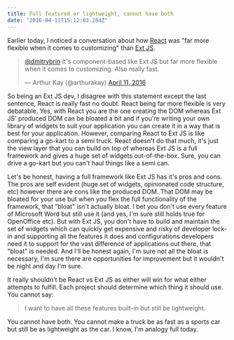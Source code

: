 ```yaml
---
title: Full featured or lightweight, cannot have both
date: "2016-04-11T15:12:03.284Z"
---
```


Earlier today, I noticed a conversation about how [React](https://facebook.github.io/react/) was "far more flexible when it comes to customizing" than [Ext JS](https://www.sencha.com/products/extjs/).

<blockquote class="twitter-tweet" data-lang="en"><p lang="en" dir="ltr"><a href="https://twitter.com/dmitrybrin">@dmitrybrin</a> It&#39;s component-based like Ext JS but far more flexible when it comes to customizing. Also really fast.</p>&mdash; Arthur Kay (@arthurakay) <a href="https://twitter.com/arthurakay/status/719477208012578817">April 11, 2016</a></blockquote>
<script async src="//platform.twitter.com/widgets.js" charset="utf-8"></script>

So being an Ext JS dev, I disagree with this statement except the last sentence, React is really fast no doubt. React being far more flexible is very debatable. Yes, with React you are the one creating the DOM whereas Ext JS' produced DOM can be bloated a bit and if you're writing your own library of widgets to suit your application you can create it in a way that is best for your application. However, comparing React to Ext JS is like comparing a go-kart to a semi truck. React doesn't do that much, it's just the view layer that you can build on top of whereas Ext JS is a full framework and gives a huge set of widgets out-of-the-box. Sure, you can drive a go-kart but you can't haul things like a semi can.

Let's be honest, having a full framework like Ext JS has it's pros and cons. The pros are self evident (huge set of widgets, opinionated code structure, etc) however there are cons like the produced DOM. That DOM may be bloated for your use but when you flex the full functionality of the framework, that "bloat" isn't actually bloat. I bet you don't use every feature of Microsoft Word but still use it (and yes, I'm sure still holds true for OpenOffice etc). But with Ext JS, you don't have to build and maintain the set of widgets which can quickly get expensive and risky of developer lock-in and supporting all the features it does and configurations developers need it to support for the vast difference of applications out there, that "bloat" is needed. And I'll be honest again, I'm sure not all the bloat is necessary, I'm sure there are opportunities for improvement but it wouldn't be night and day I'm sure.

It really shouldn't be React vs Ext JS as either will win for what either attempts to fulfill. Each project should determine which thing it should use. You cannot say:

> I want to have all these features built-in but still be lightweight.

You cannot have both. You cannot make a truck be as fast as a sports car but still be as lightweight as the car. I know, I'm analogy full today.
